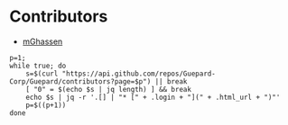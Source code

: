# Contributors

* [mGhassen](https://github.com/mGhassen)

```shell
p=1;
while true; do
    s=$(curl "https://api.github.com/repos/Guepard-Corp/Guepard/contributors?page=$p") || break
    [ "0" = $(echo $s | jq length) ] && break
    echo $s | jq -r '.[] | "* [" + .login + "](" + .html_url + ")"'
    p=$((p+1))
done
```